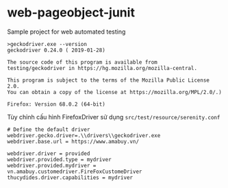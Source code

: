 # web-pageobject-junit
Sample project for web automated testing

```
>geckodriver.exe --version
geckodriver 0.24.0 ( 2019-01-28)

The source code of this program is available from
testing/geckodriver in https://hg.mozilla.org/mozilla-central.

This program is subject to the terms of the Mozilla Public License 2.0.
You can obtain a copy of the license at https://mozilla.org/MPL/2.0/.)

Firefox: Version 68.0.2 (64-bit)
```

Tùy chỉnh cấu hình FirefoxDriver sử dụng `src/test/resource/serenity.conf`

```
# Define the default driver
webdriver.gecko.driver=.\\drivers\\geckodriver.exe
webdriver.base.url = https://www.amabuy.vn/

webdriver.driver = provided
webdriver.provided.type = mydriver
webdriver.provided.mydriver = vn.amabuy.customedriver.FireFoxCustomeDriver
thucydides.driver.capabilities = mydriver
```


